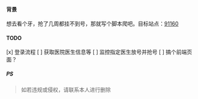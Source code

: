 #### 背景
想去看个牙，抢了几周都挂不到号，那就写个脚本爬吧。目标站点：[91160](https://www.91160.com)

#### TODO
[x] 登录流程
[ ] 获取医院医生信息等
[ ] 监控指定医生放号并抢号
[ ] 搞个前端页面？

##### PS
> 如若违规或侵权，请联系本人进行删除
